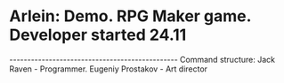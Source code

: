 <h1>Arlein: Demo.
RPG Maker game. Developer started 24.11</h1>
-----------------------------------------------
Command structure:
Jack Raven - Programmer.
Eugeniy Prostakov - Art director
